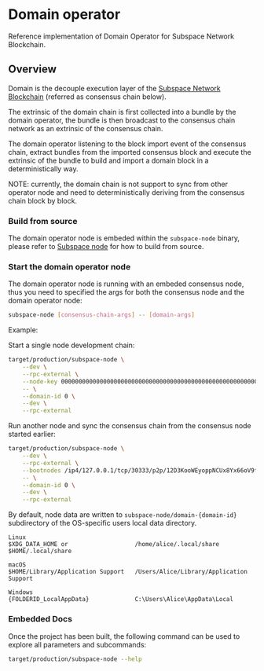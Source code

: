 # Domain operator

Reference implementation of Domain Operator for Subspace Network Blockchain.

## Overview

Domain is the decouple execution layer of the [Subspace Network Blockchain](https://subspace.network) (referred as consensus chain below).

The extrinsic of the domain chain is first collected into a bundle by the domain operator, the bundle is then broadcast to the consensus chain network as an extrinsic of the consensus chain.

The domain operator listening to the block import event of the consensus chain, extract bundles from the imported consensus block and execute the extrinsic of the bundle to build and import a domain block in a deterministically way.

NOTE: currently, the domain chain is not support to sync from other operator node and need to deterministically deriving from the consensus chain block by block.

### Build from source

The domain operator node is embeded within the `subspace-node` binary, please refer to [Subspace node](../crates/subspace-node/README.md) for how to build from source.

### Start the domain operator node

The domain operator node is running with an embeded consensus node, thus you need to specified the args for both the consensus node and the domain operator node:

```bash
subspace-node [consensus-chain-args] -- [domain-args]
```

Example:

Start a single node development chain:
```bash
target/production/subspace-node \
    --dev \
    --rpc-external \
    --node-key 0000000000000000000000000000000000000000000000000000000000000001 \
    -- \
    --domain-id 0 \
    --dev \
    --rpc-external
```

Run another node and sync the consensus chain from the consensus node started earlier:
```bash
target/production/subspace-node \
    --dev \
    --rpc-external \
    --bootnodes /ip4/127.0.0.1/tcp/30333/p2p/12D3KooWEyoppNCUx8Yx66oV9fJnriXwCcXwDDUA2kj6vnc6iDEp \
    -- \
    --domain-id 0 \
    --dev \
    --rpc-external
```

By default, node data are written to `subspace-node/domain-{domain-id}` subdirectory of the OS-specific users local data directory.

```
Linux
$XDG_DATA_HOME or                   /home/alice/.local/share
$HOME/.local/share 

macOS
$HOME/Library/Application Support   /Users/Alice/Library/Application Support

Windows
{FOLDERID_LocalAppData}             C:\Users\Alice\AppData\Local
```

### Embedded Docs

Once the project has been built, the following command can be used to explore all parameters and subcommands:

```bash
target/production/subspace-node --help
```
